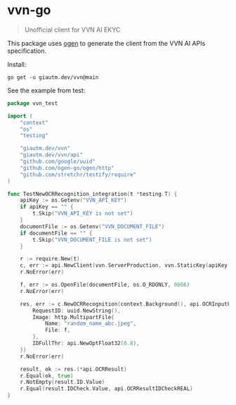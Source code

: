 # vvn-go

> Unofficial client for VVN AI EKYC

This package uses [ogen](https://github.com/ogen-go/ogen) to generate the client from the VVN AI APIs specification.

Install:

```
go get -u giautm.dev/vvn@main
```

See the example from test:
```go
package vvn_test

import (
	"context"
	"os"
	"testing"

	"giautm.dev/vvn"
	"giautm.dev/vvn/api"
	"github.com/google/uuid"
	"github.com/ogen-go/ogen/http"
	"github.com/stretchr/testify/require"
)

func TestNewOCRRecognition_integration(t *testing.T) {
	apiKey := os.Getenv("VVN_API_KEY")
	if apiKey == "" {
		t.Skip("VVN_API_KEY is not set")
	}
	documentFile := os.Getenv("VVN_DOCUMENT_FILE")
	if documentFile == "" {
		t.Skip("VVN_DOCUMENT_FILE is not set")
	}

	r := require.New(t)
	c, err := api.NewClient(vvn.ServerProduction, vvn.StaticKey(apiKey))
	r.NoError(err)

	f, err := os.OpenFile(documentFile, os.O_RDONLY, 0666)
	r.NoError(err)

	res, err := c.NewOCRRecognition(context.Background(), api.OCRInputForm{
		RequestID: uuid.NewString(),
		Image: http.MultipartFile{
			Name: "random_name_abc.jpeg",
			File: f,
		},
		IDFullThr: api.NewOptFloat32(0.8),
	})
	r.NoError(err)

	result, ok := res.(*api.OCRResult)
	r.Equal(ok, true)
	r.NotEmpty(result.ID.Value)
	r.Equal(result.IDCheck.Value, api.OCRResultIDCheckREAL)
}
```


